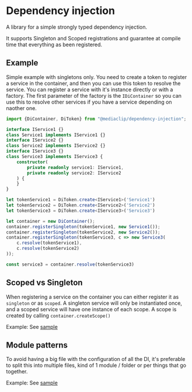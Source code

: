 # Dependency injection

A library for a simple strongly typed dependency injection.

It supports Singleton and Scoped registrations and guarantee at compile time that everything as been registered.

## Example

Simple example with singletons only. You need to create a token to register a service in the container, and then you can use this token to resolve the service.
You can register a service with it's instance directly or with a factory.
The first parameter of the factory is the `IDiContainer` so you can use this to resolve other services if you have a service depending on naother one.

```ts
import {DiContainer, DiToken} from "@mediaclip/dependency-injection";

interface IService1 {}
class Service1 implements IService1 {}
interface IService2 {}
class Service2 implements IService2 {}
interface IService3 {}
class Service3 implements IService3 {
    constructor(
        private readonly service1: IService1,
        private readonly service2: IService2
    ) {
    }
}

let tokenService1 = DiToken.create<IService1>('Service1')
let tokenService2 = DiToken.create<IService2>('Service2')
let tokenService3 = DiToken.create<IService3>('Service3')

let container = new DiContainer();
container.registerSingleton(tokenService1, new Service1());
container.registerSingleton(tokenService2, new Service2());
container.registerSingleton(tokenService3, c => new Service3(
    c.resolve(tokenService1),
    c.resolve(tokenService2)
));

const service3 = container.resolve(tokenService3)
```

## Scoped vs Singleton

When registering a service on the container you can either register it as `singleton` or as `scoped`.
A singleton service will only be instantiated once, and a scoped service will have one instance of each scope.
A scope is created by calling `container.createScope()`

Example: See [sample](samples/src/scoped.ts)

## Module patterns

To avoid having a big file with the configuration of all the DI, it's preferable to split this into multiple files, kind of 1 module / folder or per things that go together.


Example: See [sample](samples/src/module.ts)
